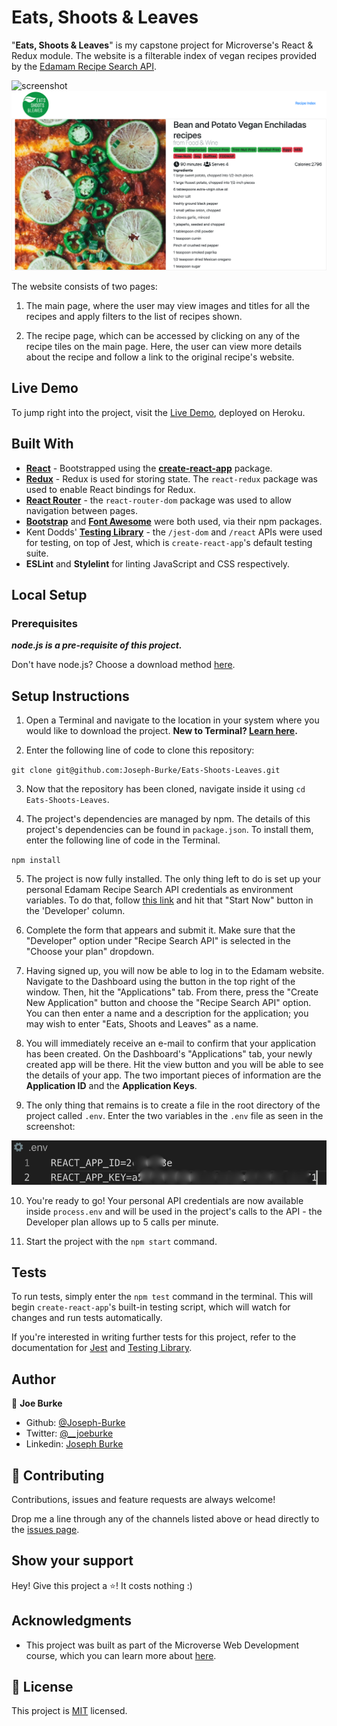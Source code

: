 # Eats, Shoots & Leaves

"**Eats, Shoots & Leaves**" is my capstone project for Microverse's React & Redux module. The website is a filterable index of vegan recipes provided by the [Edamam Recipe Search API](https://developer.edamam.com/edamam-docs-recipe-api).

![screenshot](./screenshots/screenshot-main.png)
![screenshot](./screenshots/screenshot-recipe.png)

The website consists of two pages:

1) The main page, where the user may view images and titles for all the recipes and apply filters to the list of recipes shown.

2) The recipe page, which can be accessed by clicking on any of the recipe tiles on the main page. Here, the user can view more details about the recipe and follow a link to the original recipe's website.

## Live Demo

To jump right into the project, visit the [Live Demo](https://eats-shoots-leaves.herokuapp.com/), deployed on Heroku.

## Built With

- **[React](https://reactjs.org/)** - Bootstrapped using the [**create-react-app**](https://www.npmjs.com/package/create-react-app) package.
- **[Redux](https://redux.js.org/)** - Redux is used for storing state. The `react-redux` package was used to enable React bindings for Redux.
- **[React Router](https://reactrouter.com/)** - the `react-router-dom` package was used to allow navigation between pages.
- **[Bootstrap](https://getbootstrap.com/)** and **[Font Awesome](https://fontawesome.com/)** were both used, via their npm packages.
- Kent Dodds' **[Testing Library](https://testing-library.com/)** - the `/jest-dom` and `/react` APIs were used for testing, on top of Jest, which is `create-react-app`'s default testing suite.
- **ESLint** and **Stylelint** for linting JavaScript and CSS respectively.

## Local Setup

### Prerequisites

_**node.js is a pre-requisite of this project.**_

Don't have node.js? Choose a download method [here](https://nodejs.org/en/download/).

## Setup Instructions

1. Open a Terminal and navigate to the location in your system where you would like to download the project. **New to Terminal? [Learn here](https://www.freecodecamp.org/news/conquering-the-command-line-f85f5e46c07c/).**

2. Enter the following line of code to clone this repository:

`git clone git@github.com:Joseph-Burke/Eats-Shoots-Leaves.git`

3. Now that the repository has been cloned, navigate inside it using `cd Eats-Shoots-Leaves`.

4. The project's dependencies are managed by npm. The details of this project's dependencies can be found in `package.json`. To install them, enter the following line of code in the Terminal.

`npm install`

5. The project is now fully installed. The only thing left to do is set up your personal Edamam Recipe Search API credentials as environment variables. To do that, follow [this link](https://developer.edamam.com/edamam-recipe-api) and hit that "Start Now" button in the 'Developer' column.

6. Complete the form that appears and submit it. Make sure that the "Developer" option under "Recipe Search API" is selected in the "Choose your plan" dropdown.

7. Having signed up, you will now be able to log in to the Edamam website. Navigate to the Dashboard using the button in the top right of the window. Then, hit the "Applications" tab. From there, press the "Create New Application" button and choose the "Recipe Search API" option. You can then enter a name and a description for the application; you may wish to enter "Eats, Shoots and Leaves" as a name.

8. You will immediately receive an e-mail to confirm that your application has been created. On the Dashboard's "Applications" tab, your newly created app will be there. Hit the view button and you will be able to see the details of your app. The two important pieces of information are the **Application ID** and the **Application Keys**.

9. The only thing that remains is to create a file in the root directory of the project called `.env`. Enter the two variables in the `.env` file as seen in the screenshot:

![screenshot](./screenshots/env_screenshot.png)

10. You're ready to go! Your personal API credentials are now available inside `process.env` and will be used in the project's calls to the API - the Developer plan allows up to 5 calls per minute. 

11. Start the project with the `npm start` command.

## Tests

To run tests, simply enter the `npm test` command in the terminal. This will begin `create-react-app`'s built-in testing script, which will watch for changes and run tests automatically.

If you're interested in writing further tests for this project, refer to the documentation for [Jest](https://jestjs.io/docs/en/getting-started) and [Testing Library](https://testing-library.com/).

## Author

👤 **Joe Burke**

- Github: [@Joseph-Burke](https://github.com/Joseph-Burke)
- Twitter: [@__joeburke](https://twitter.com/__joeburke)
- Linkedin: [Joseph Burke](https://www.linkedin.com/in/--joeburke/)

## 🤝 Contributing

Contributions, issues and feature requests are always welcome!

Drop me a line through any of the channels listed above or head directly to the [issues page](issues/).

## Show your support

Hey! Give this project a ⭐️! It costs nothing :)

## Acknowledgments

- This project was built as part of the Microverse Web Development course, which you can learn more about [here](https://www.microverse.org/).

## 📝 License

This project is [MIT](lic.url) licensed.
